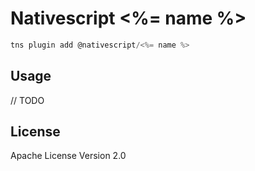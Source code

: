 # Nativescript <%= name %>

```javascript
tns plugin add @nativescript/<%= name %>
```

## Usage 

// TODO

    
## License

Apache License Version 2.0
